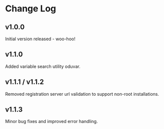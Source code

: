 # Change Log

## v1.0.0
Initial version released - woo-hoo!

## v1.1.0
Added variable search utility oduvar.

## v1.1.1 / v1.1.2
Removed registration server url validation to support non-root installations.

## v1.1.3
Minor bug fixes and improved error handling.
